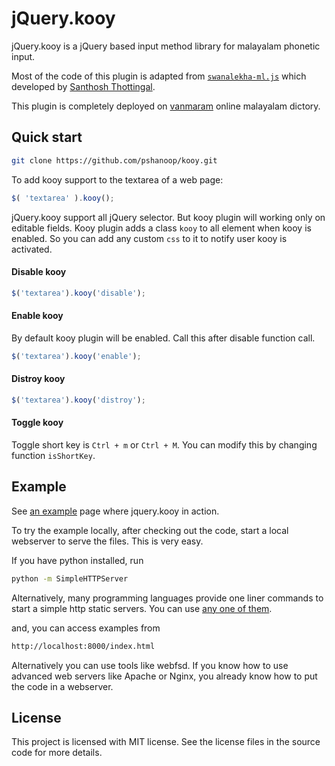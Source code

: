 jQuery.kooy
==========

jQuery.kooy is a jQuery based input method library for malayalam phonetic input.

Most of the code of this plugin is adapted from [`swanalekha-ml.js`](https://github.com/smc/input-methods/tree/master/swanalekha-js) which developed by [Santhosh Thottingal](https://github.com/santhoshtr). 

This plugin is completely deployed on [vanmaram](http://www.vanmaram.com) online malayalam dictory. 


Quick start
-----------

```bash
git clone https://github.com/pshanoop/kooy.git
```

To add kooy support to the textarea of a web page:

```js
$( 'textarea' ).kooy();
```

jQuery.kooy support all jQuery selector. But kooy plugin will working only on editable fields. Kooy plugin adds a class `kooy` to all element when kooy is enabled. So you can add any custom `css` to it to notify user kooy is activated.

#### Disable kooy

```js
$('textarea').kooy('disable');
```

#### Enable kooy

By default kooy plugin will be enabled. Call this after disable function call.
```js
$('textarea').kooy('enable');
```

#### Distroy kooy

```js
$('textarea').kooy('distroy');
```
#### Toggle kooy

Toggle short key is `Ctrl + m` or `Ctrl + M`. You can modify this by changing function `isShortKey`.

Example
-------

See [an example](http://www.vanmaram.com/manglish) page
where jquery.kooy in action.

To try the example locally, after checking out the code, start a local webserver
to serve the files. This is very easy.

If you have python installed, run
```bash
python -m SimpleHTTPServer
```

Alternatively, many programming languages provide one liner commands to start a simple http static servers. You can use [any one of them](https://gist.github.com/willurd/5720255).


and, you can access examples from
```bash
http://localhost:8000/index.html
```
Alternatively you can use tools like webfsd. If you know how to use advanced
web servers like Apache or Nginx, you already know how to put the code in a
webserver.

License
-------
This project is licensed with MIT license. See the license
files in the source code for more details.
